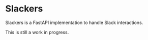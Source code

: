 # Slackers

Slackers is a FastAPI implementation to handle Slack interactions.  

This is still a work in progress.
